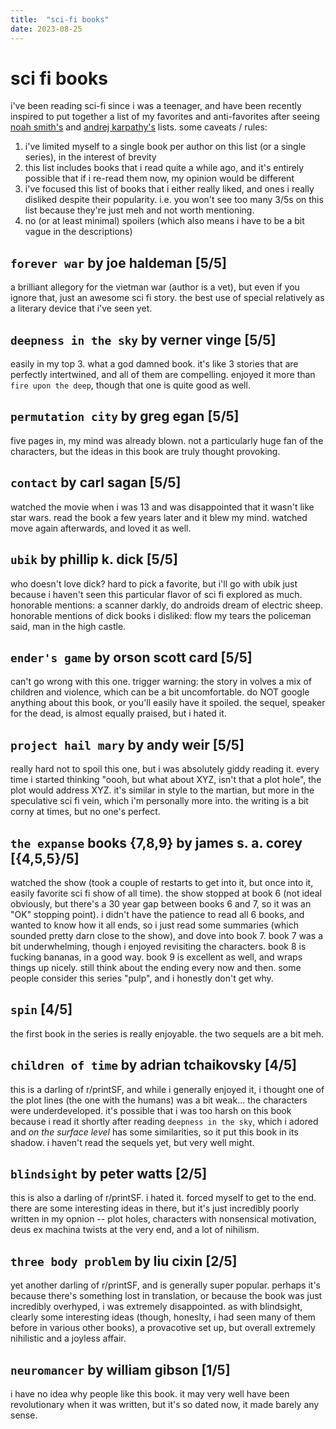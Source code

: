 ```yaml
---
title:  "sci-fi books"
date: 2023-08-25
---
```


# sci fi books

i've been reading sci-fi since i was a teenager, and have been recently inspired to put together a list of my favorites and anti-favorites after seeing [noah smith's](https://www.noahpinion.blog/p/underrated-sci-fi-and-fantasy-books) and [andrej karpathy's](https://karpathy.ai/books.html) lists. some caveats / rules:
1. i've limited myself to a single book per author on this list (or a single series), in the interest of brevity
2. this list includes books that i read quite a while ago, and it's entirely possible that if i re-read them now, my opinion would be different
3. i've focused this list of books that i either really liked, and ones i really disliked despite their popularity. i.e. you won't see too many 3/5s on this list because they're just meh and not worth mentioning.
4. no (or at least minimal) spoilers (which also means i have to be a bit vague in the descriptions)


## `forever war` by joe haldeman [5/5]
a brilliant allegory for the vietman war (author is a vet), but even if you ignore that, just an awesome sci fi story. the best use of special relatively as a literary device that i've seen yet.

## `deepness in the sky` by verner vinge [5/5]
easily in my top 3. what a god damned book. it's like 3 stories that are perfectly intertwined, and all of them are compelling. enjoyed it more than `fire upon the deep`, though that one is quite good as well.

## `permutation city` by greg egan [5/5]
five pages in, my mind was already blown. not a particularly huge fan of the characters, but the ideas in this book are truly thought provoking.

## `contact` by carl sagan [5/5]
watched the movie when i was 13 and was disappointed that it wasn't like star wars. read the book a few years later and it blew my mind. watched move again afterwards, and loved it as well.

## `ubik` by phillip k. dick [5/5]
who doesn't love dick? hard to pick a favorite, but i'll go with ubik just because i haven't seen this particular flavor of sci fi explored as much. honorable mentions: a scanner darkly, do androids dream of electric sheep. honorable mentions of dick books i disliked: flow my tears the policeman said, man in the high castle.

## `ender's game` by orson scott card [5/5]
can't go wrong with this one. trigger warning: the story in volves a mix of children and violence, which can be a bit uncomfortable. do NOT google anything about this book, or you'll easily have it spoiled. the sequel, speaker for the dead, is almost equally praised, but i hated it.

## `project hail mary` by andy weir [5/5]
really hard not to spoil this one, but i was absolutely giddy reading it. every time i started thinking "oooh, but what about XYZ, isn't that a plot hole", the plot would address XYZ. it's similar in style to the martian, but more in the speculative sci fi vein, which i'm personally more into. the writing is a bit corny at times, but no one's perfect.

## `the expanse` books {7,8,9} by james s. a. corey [{4,5,5}/5]
watched the show (took a couple of restarts to get into it, but once into it, easily favorite sci fi show of all time). the show stopped at book 6 (not ideal obviously, but there's a 30 year gap between books 6 and 7, so it was an "OK" stopping point). i didn't have the patience to read all 6 books, and wanted to know how it all ends, so i just read some summaries (which sounded pretty darn close to the show), and dove into book 7. book 7 was a bit underwhelming, though i enjoyed revisiting the characters. book 8 is fucking bananas, in a good way. book 9 is excellent as well, and wraps things up nicely. still think about the ending every now and then. some people consider this series "pulp", and i honestly don't get why.

## `spin` [4/5]
the first book in the series is really enjoyable. the two sequels are a bit meh.

## `children of time` by adrian tchaikovsky [4/5]
this is a darling of r/printSF, and while i generally enjoyed it, i thought one of the plot lines (the one with the humans) was a bit weak... the characters were underdeveloped. it's possible that i was too harsh on this book because i read it shortly after reading `deepness in the sky`, which i adored and *on the surface level* has some similarities, so it put this book in its shadow. i haven't read the sequels yet, but very well might.

## `blindsight` by peter watts [2/5]
this is also a darling of r/printSF. i hated it. forced myself to get to the end. there are some interesting ideas in there, but it's just incredibly poorly written in my opnion -- plot holes, characters with nonsensical motivation, deus ex machina twists at the very end, and a lot of nihilism.

## `three body problem` by liu cixin [2/5]
yet another darling of r/printSF, and is generally super popular. perhaps it's because there's something lost in translation, or because the book was just incredibly overhyped, i was extremely disappointed. as with blindsight, clearly some interesting ideas (though, honeslty, i had seen many of them before in various other books), a provacotive set up, but overall extremely nihilistic and a joyless affair.

## `neuromancer` by william gibson [1/5]
i have no idea why people like this book. it may very well have been revolutionary when it was written, but it's so dated now, it made barely any sense.





